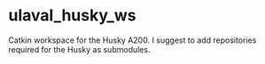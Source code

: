 # ulaval_husky_ws
Catkin workspace for the Husky A200.
I suggest to add repositories required for the Husky as submodules.
